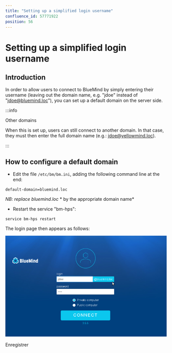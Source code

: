 ```yaml
---
title: "Setting up a simplified login username"
confluence_id: 57771922
position: 56
---
```

# Setting up a simplified login username


## Introduction

In order to allow users to connect to BlueMind by simply entering their username (leaving out the domain name, e.g. "jdoe" instead of "jdoe@bluemind.loc"), you can set up a default domain on the server side.


:::info

Other domains

When this is set up, users can still connect to another domain. In that case, they must then enter the full domain name (e.g.: jdoe@yellowmind.loc).

:::

## How to configure a default domain

- Edit the file `/etc/bm/bm.ini`, adding the following command line at the end:


```
default-domain=bluemind.loc
```

*NB: replace bluemind.loc* * by the appropriate domain name*

- Restart the service "bm-hps":


```
service bm-hps restart
```


The login page then appears as follows:

![](../attachments/57771922/57771923.png)

Enregistrer

